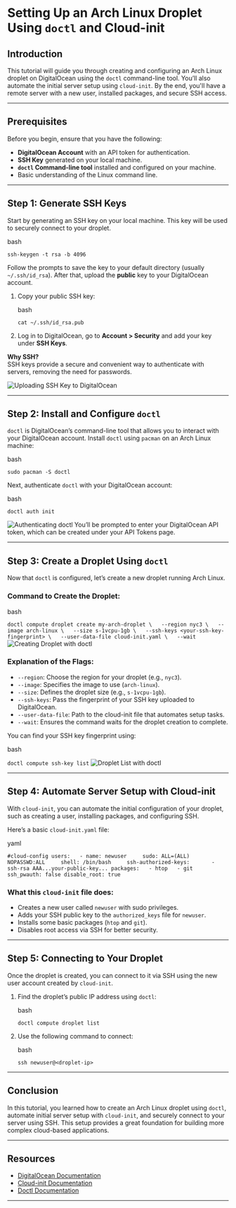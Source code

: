# Setting Up an Arch Linux Droplet Using `doctl` and Cloud-init

## Introduction

This tutorial will guide you through creating and configuring an Arch Linux droplet on DigitalOcean using the `doctl` command-line tool. You’ll also automate the initial server setup using `cloud-init`. By the end, you'll have a remote server with a new user, installed packages, and secure SSH access.

---

## Prerequisites

Before you begin, ensure that you have the following:

- **DigitalOcean Account** with an API token for authentication.
- **SSH Key** generated on your local machine.
- **`doctl` Command-line tool** installed and configured on your machine.
- Basic understanding of the Linux command line.

---

## Step 1: Generate SSH Keys

Start by generating an SSH key on your local machine. This key will be used to securely connect to your droplet.

bash



`ssh-keygen -t rsa -b 4096`

Follow the prompts to save the key to your default directory (usually `~/.ssh/id_rsa`). After that, upload the **public** key to your DigitalOcean account.

1. Copy your public SSH key:
    
    bash
    
    
    
    `cat ~/.ssh/id_rsa.pub`
    
2. Log in to DigitalOcean, go to **Account > Security** and add your key under **SSH Keys**.
    

**Why SSH?**  
SSH keys provide a secure and convenient way to authenticate with servers, removing the need for passwords.

![Uploading SSH Key to DigitalOcean](assets/ssh-key-upload.png)

---

## Step 2: Install and Configure `doctl`

`doctl` is DigitalOcean’s command-line tool that allows you to interact with your DigitalOcean account. Install `doctl` using `pacman` on an Arch Linux machine:

bash



`sudo pacman -S doctl`

Next, authenticate `doctl` with your DigitalOcean account:

bash


`doctl auth init`

![Authenticating doctl](assets/doctl-auth.png)
You’ll be prompted to enter your DigitalOcean API token, which can be created under your API Tokens page.

---

## Step 3: Create a Droplet Using `doctl`

Now that `doctl` is configured, let’s create a new droplet running Arch Linux.

### Command to Create the Droplet:

bash


`doctl compute droplet create my-arch-droplet \   --region nyc3 \   --image arch-linux \   --size s-1vcpu-1gb \   --ssh-keys <your-ssh-key-fingerprint> \   --user-data-file cloud-init.yaml \   --wait`
![Creating Droplet with doctl](assets/doctl-droplet-create.png)
### Explanation of the Flags:

- `--region`: Choose the region for your droplet (e.g., `nyc3`).
- `--image`: Specifies the image to use (`arch-linux`).
- `--size`: Defines the droplet size (e.g., `s-1vcpu-1gb`).
- `--ssh-keys`: Pass the fingerprint of your SSH key uploaded to DigitalOcean.
- `--user-data-file`: Path to the cloud-init file that automates setup tasks.
- `--wait`: Ensures the command waits for the droplet creation to complete.

You can find your SSH key fingerprint using:

bash


`doctl compute ssh-key list`
![Droplet List with doctl](assets/doctl-droplet-list.png)

---

## Step 4: Automate Server Setup with Cloud-init

With `cloud-init`, you can automate the initial configuration of your droplet, such as creating a user, installing packages, and configuring SSH.

Here’s a basic `cloud-init.yaml` file:

yaml


`#cloud-config users:   - name: newuser     sudo: ALL=(ALL) NOPASSWD:ALL     shell: /bin/bash     ssh-authorized-keys:       - ssh-rsa AAA...your-public-key... packages:   - htop   - git ssh_pwauth: false disable_root: true`

### What this `cloud-init` file does:

- Creates a new user called `newuser` with sudo privileges.
- Adds your SSH public key to the `authorized_keys` file for `newuser`.
- Installs some basic packages (`htop` and `git`).
- Disables root access via SSH for better security.

---

## Step 5: Connecting to Your Droplet

Once the droplet is created, you can connect to it via SSH using the new user account created by `cloud-init`.

1. Find the droplet’s public IP address using `doctl`:
    
    bash
    

    
    `doctl compute droplet list`
    
2. Use the following command to connect:
    
    bash
    
    
    
    `ssh newuser@<droplet-ip>`
    

---

## Conclusion

In this tutorial, you learned how to create an Arch Linux droplet using `doctl`, automate initial server setup with `cloud-init`, and securely connect to your server using SSH. This setup provides a great foundation for building more complex cloud-based applications.

---

## Resources

- [DigitalOcean Documentation](https://docs.digitalocean.com)
- [Cloud-init Documentation](https://docs.cloud-init.io/en/latest/)
- [Doctl Documentation](https://docs.digitalocean.com/reference/doctl/)


---






